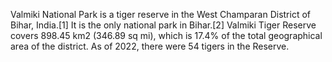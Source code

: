 Valmiki National Park is a tiger reserve in the West Champaran District of Bihar, India.[1] It is the only national park in Bihar.[2] Valmiki Tiger Reserve covers 898.45 km2 (346.89 sq mi), which is 17.4% of the total geographical area of the district. As of 2022, there were 54 tigers in the Reserve.